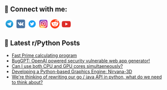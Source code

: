 ## 🔎 Connect with me:
[<img src="https://github.com/bullbesh/bullbesh/blob/main/images/Telegram.png" width="32" height="32" />](https://t.me/bullbesh)
[<img src="https://github.com/bullbesh/bullbesh/blob/main/images/VK.png" width="32" height="32" />](https://vk.com/bullbesh)
[<img src="https://github.com/bullbesh/bullbesh/blob/main/images/Twitter.png" width="32" height="32" />](https://twitter.com/bullbesh1)
[<img src="https://github.com/bullbesh/bullbesh/blob/main/images/Instagram.png" width="32" height="32" />](https://www.instagram.com/bullbesh)
[<img src="https://github.com/bullbesh/bullbesh/blob/main/images/Reddit.png" width="32" height="32" />](https://www.reddit.com/user/bullbesh)
[<img src="https://github.com/bullbesh/bullbesh/blob/main/images/YouTube.png" width="32" height="32" />](https://www.youtube.com/channel/UCtfjRs6uzgq5mfm8S06WTcg)

## 📕 Latest r/Python Posts
<!-- BLOG-POST-LIST:START -->
- [Fast Prime calculating program](https://www.reddit.com/r/Python/comments/1gde4a0/fast_prime_calculating_program/)
- [BugGPT: OpenAI powered security vulnerable web app generator!](https://www.reddit.com/r/Python/comments/1gddc3y/buggpt_openai_powered_security_vulnerable_web_app/)
- [Can I use both CPU and GPU cores simultaeneously?](https://www.reddit.com/r/Python/comments/1gddbc6/can_i_use_both_cpu_and_gpu_cores_simultaeneously/)
- [Developing a Python-based Graphics Engine: Nirvana-3D](https://www.reddit.com/r/Python/comments/1gdbl5l/developing_a_pythonbased_graphics_engine_nirvana3d/)
- [We&#39;re thinking of rewriting our go / java API in python, what do we need to think about?](https://www.reddit.com/r/Python/comments/1gdavp9/were_thinking_of_rewriting_our_go_java_api_in/)
<!-- BLOG-POST-LIST:END -->
